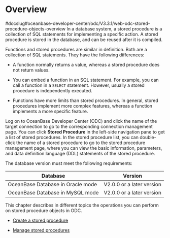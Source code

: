 Overview 
=============================
#docslug#oceanbase-developer-center/odc/V3.3.1/web-odc-stored-procedure-objects-overview
In a database system, a stored procedure is a collection of SQL statements for implementing a specific action. A stored procedure is stored in the database, and can be reused after it is compiled. 

Functions and stored procedures are similar in definition. Both are a collection of SQL statements. They have the following differences:

* A function normally returns a value, whereas a stored procedure does not return values.

  

* You can embed a function in an SQL statement. For example, you can call a function in a `SELECT` statement. However, usually a stored procedure is independently executed.

  

* Functions have more limits than stored procedures. In general, stored procedures implement more complex features, whereas a function implements a more specific feature.

  




Log on to OceanBase Developer Center (ODC) and click the name of the target connection to go to the corresponding connection management page. You can click **Stored Procedure** in the left-side navigation pane to get a list of stored procedures. In the stored procedure list, you can double-click the name of a stored procedure to go to the stored procedure management page, where you can view the basic information, parameters, and data definition language (DDL) statements of the stored procedure. 

The database version must meet the following requirements:


|             Database              |          Version          |
|-----------------------------------|---------------------------|
| OceanBase Database in Oracle mode | V2.0.0 or a later version |
| OceanBase Database in MySQL mode  | V2.0.0 or a later version |



This chapter describes in different topics the operations you can perform on stored procedure objects in ODC.

* [Create a stored procedure](../../../7.client-odc-user-guide/10.client-odc-database-objects/4.client-odc-stored-procedure-objects/2.client-odc-create-a-stored-procedure.md)

  

* [Manage stored procedures](../../../7.client-odc-user-guide/10.client-odc-database-objects/4.client-odc-stored-procedure-objects/3.client-odc-manage-stored-procedures.md)

  




